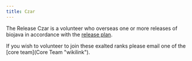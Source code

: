 ```yaml
---
title: Czar
---
```


The Release Czar is a volunteer who overseas one or more releases of
biojava in accordance with the [ release
plan](Project:1.5ReleasePlan "wikilink").

If you wish to volunteer to join these exalted ranks please email one of
the [core team](Core Team "wikilink").
